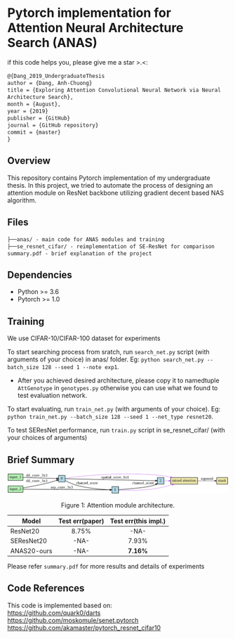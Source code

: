 # Pytorch implementation for Attention Neural Architecture Search (ANAS)

if this code helps you, please give me a star >.<:
```
@{Dang_2019_UndergraduateThesis
author = {Dang, Anh-Chuong}
title = {Exploring Attention Convolutional Neural Network via Neural Architecture Search},
month = {August},
year = {2019}
publisher = {GitHub}
journal = {GitHub repository}
commit = {master}
}
```

## Overview
This repository contains Pytorch implementation of my undergraduate thesis.
In this project, we tried to automate the process of designing an attention module on ResNet backbone utilizing gradient decent based NAS algorithm.

## Files
```
├──anas/ - main code for ANAS modules and training
├──se_resnet_cifar/ - reimplementation of SE-ResNet for comparison
summary.pdf - brief explanation of the project
```

## Dependencies
+ Python >= 3.6
+ Pytorch >= 1.0

## Training
We use CIFAR-10/CIFAR-100 dataset for experiments

To start searching process from sratch, run ```search_net.py``` script (with arguments of your choice) in anas/ folder. Eg: ```python search_net.py --batch_size 128 --seed 1 --note exp1```.

+ After you achieved desired architecture, please copy it to namedtuple ```AttGenotype``` in ```genotypes.py``` otherwise you can use what we found to test evaluation network.

To start evaluating, run ```train_net.py``` (with arguments of your choice). Eg: ```python train_net.py --batch_size 128 --seed 1 --net_type resnet20```.

To test SEResNet performance, run ```train.py``` script in se_resnet_cifar/ (with your choices of arguments)

## Brief Summary
![Figure 1: Attention module obtained by us after search](anas/attention_block.png)
<center>Figure 1: Attention module architecture.</center>

|    Model        | Test err(paper) | Test err(this impl.)|
|-----------------|:---------------:|:-------------------:|
|    ResNet20     |      8.75%      |      -NA-           |
|   SEResNet20    |      -NA-       |      7.93%          |
|   ANAS20-ours   |      -NA-       |    **7.16%**        |

Please refer ```summary.pdf``` for more results and details of experiments

## Code References
This code is implemented based on:<br/>
https://github.com/quark0/darts<br/>
https://github.com/moskomule/senet.pytorch<br/>
https://github.com/akamaster/pytorch_resnet_cifar10
